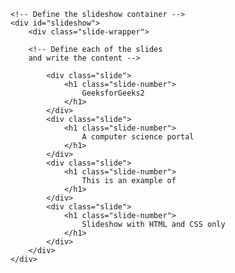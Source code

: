 <html>
<head>
	<title>HTML and CSS Slideshow</title>
</head>

<body>
	
	<!-- Define the slideshow container -->
	<div id="slideshow">
		<div class="slide-wrapper">
			
		<!-- Define each of the slides
		and write the content -->
		
			<div class="slide">
				<h1 class="slide-number">
					GeeksforGeeks2
				</h1>
			</div>
			<div class="slide">
				<h1 class="slide-number">
					A computer science portal
				</h1>
			</div>
			<div class="slide">
				<h1 class="slide-number">
					This is an example of
				</h1>
			</div>
			<div class="slide">
				<h1 class="slide-number">
					Slideshow with HTML and CSS only
				</h1>
			</div>
		</div>
	</div>
</body>
</html>
